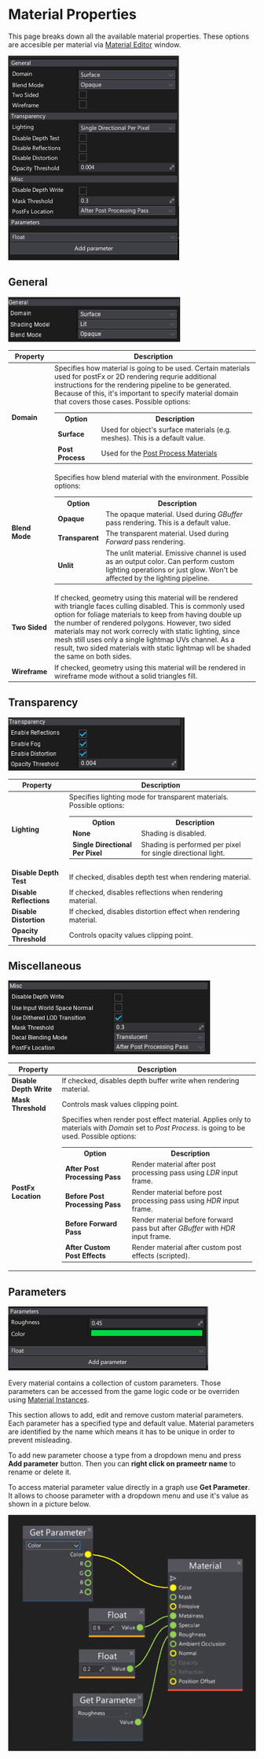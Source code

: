 # Material Properties

This page breaks down all the available material properties. These options are accesible per material via [Material Editor](../material-editor/index.md) window.

![Properties](../media/material-properties.jpg)

## General

![General](../media/properties-general.png)

| Property | Description |
|--------|--------|
| **Domain** | Specifies how material is going to be used. Certain materials used for postFx or 2D rendering requrie additional instructions for the rendering pipeline to be generated. Because of this, it's important to specify material domain that covers those cases. Possible options: <table><tbody><tr><th>Option</th><th>Description</th></tr><tr><td>**Surface**</td><td>Used for object's surface materials (e.g. meshes). This is a default value.</td></tr><tr><td>**Post Process**</td><td>Used for the [Post Process Materials](../../post-effects/post-fx-materials.md)</td></tr></tbody></table>|
| **Blend Mode** | Specifies how blend material with the environment. Possible options: <table><tbody><tr><th>Option</th><th>Description</th></tr><tr><td>**Opaque**</td><td>The opaque material. Used during *GBuffer* pass rendering. This is a default value.</td></tr><tr><td>**Transparent**</td><td>The transparent material. Used during *Forward* pass rendering.</td></tr><tr><td>**Unlit**</td><td>The unlit material. Emissive channel is used as an output color. Can perform custom lighting operations or just glow. Won't be affected by the lighting pipeline.</td></tr></tbody></table>|
| **Two Sided** | If checked, geometry using this material will be rendered with triangle faces culling disabled. This is commonly used option for foliage materials to keep from having double up the number of rendered polygons. However, two sided materials may not work correcly with static lighting, since mesh still uses only a single lightmap UVs channel. As a result, two sided materials with static lightmap wll be shaded the same on both sides.|
| **Wireframe** | If checked, geometry using this material will be rendered in wireframe mode without a solid triangles fill. |

## Transparency

![General](../media/properties-transparency.png)

| Property | Description |
|--------|--------|
| **Lighting** | Specifies lighting mode for transparent materials. Possible options: <table><tbody><tr><th>Option</th><th>Description</th></tr><tr><td>**None**</td><td>Shading is disabled.</td></tr><tr><td>**Single Directional Per Pixel**</td><td>Shading is performed per pixel for single directional light.</td></tr></tbody></table>|
| **Disable Depth Test** | If checked, disables depth test when rendering material. |
| **Disable Reflections** | If checked, disables reflections when rendering material. |
| **Disable Distortion** | If checked, disables distortion effect when rendering material. |
| **Opacity Threshold** | Controls opacity values clipping point. |

## Miscellaneous

![General](../media/properties-misc.png)

| Property | Description |
|--------|--------|
| **Disable Depth Write** | If checked, disables depth buffer write when rendering material.|
| **Mask Threshold** | Controls mask values clipping point. |
| **PostFx Location** | Specifies when render post effect material. Applies only to materials with *Domain* set to *Post Process*. is going to be used. Possible options: <table><tbody><tr><th>Option</th><th>Description</th></tr><tr><td>**After Post Processing Pass**</td><td>Render material after post processing pass using *LDR* input frame.</td></tr><tr><td>**Before Post Processing Pass**</td><td>Render material before post processing pass using *HDR* input frame.</td></tr><tr><td>**Before Forward Pass**</td><td>Render material before forward pass but after *GBuffer* with *HDR* input frame.</td></tr><tr><td>**After Custom Post Effects**</td><td>Render material after custom post effects (scripted).</td></tr></tbody></table>|

## Parameters

![General](../media/properties-params.png)

Every material contains a collection of custom parameters. Those parameters can be accessed from the game logic code or be overriden using [Material Instances](../instanced-materials/index.md).

This section allows to add, edit and remove custom material parameters. Each parameter has a specified type and default value. Material parameters are identified by the name which means it has to be unique in order to prevent misleading.

To add new parameter choose a type from a dropdown menu and press **Add parameter** button. Then you can **right click on prameetr name** to rename or delete it.

To access material parameter value directly in a graph use **Get Parameter**. It allows to choose parameter with a dropdown menu and use it's value as shown in a picture below.

![Get Material Parameter](../media/get-param.png)
